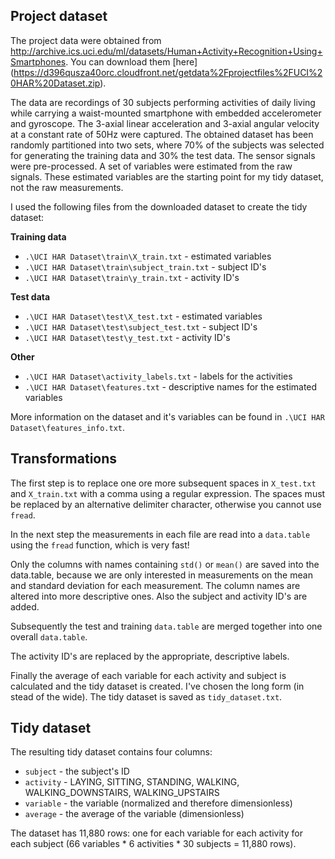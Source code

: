 ## Project dataset

The project data were obtained from http://archive.ics.uci.edu/ml/datasets/Human+Activity+Recognition+Using+Smartphones. You can download them [here] (https://d396qusza40orc.cloudfront.net/getdata%2Fprojectfiles%2FUCI%20HAR%20Dataset.zip).

The data are recordings of 30 subjects performing activities of daily living while carrying a waist-mounted smartphone with embedded accelerometer and gyroscope. The 3-axial linear acceleration and 3-axial angular velocity at a constant rate of 50Hz were captured. The obtained dataset has been randomly partitioned into two sets, where 70% of the subjects was selected for generating the training data and 30% the test data. The sensor signals were pre-processed. A set of variables were estimated from the raw signals. These estimated variables are the starting point for my tidy dataset, not the raw measurements.

I used the following files from the downloaded dataset to create the tidy dataset:

**Training data**
* `.\UCI HAR Dataset\train\X_train.txt` - estimated variables
* `.\UCI HAR Dataset\train\subject_train.txt` - subject ID's
* `.\UCI HAR Dataset\train\y_train.txt` - activity ID's

**Test data**
* `.\UCI HAR Dataset\test\X_test.txt` - estimated variables
* `.\UCI HAR Dataset\test\subject_test.txt` - subject ID's
* `.\UCI HAR Dataset\test\y_test.txt` - activity ID's

**Other**
* `.\UCI HAR Dataset\activity_labels.txt` - labels for the activities
* `.\UCI HAR Dataset\features.txt` - descriptive names for the estimated variables

More information on the dataset and it's variables can be found in `.\UCI HAR Dataset\features_info.txt`.

## Transformations

The first step is to replace one ore more subsequent spaces in `X_test.txt` and `X_train.txt` with a comma using a regular expression. The spaces must be replaced by an alternative delimiter character, otherwise you cannot use `fread`.

In the next step the measurements in each file are read into a `data.table` using the `fread` function, which is very fast! 

Only the columns with names containing `std()` or `mean()` are saved into the data.table, because we are only interested in measurements on the mean and standard deviation for each measurement. The column names are altered into more descriptive ones. Also the subject and activity ID's are added.

Subsequently the test and training `data.table` are merged together into one overall `data.table`.

The activity ID's are replaced by the appropriate, descriptive labels.

Finally the average of each variable for each activity and subject is calculated and the tidy dataset is created. I've chosen the long form (in stead of the wide). The tidy dataset is saved as `tidy_dataset.txt`.

## Tidy dataset
The resulting tidy dataset contains four columns:
* `subject` - the subject's ID
* `activity` - LAYING, SITTING, STANDING, WALKING, WALKING_DOWNSTAIRS, WALKING_UPSTAIRS 
* `variable` - the variable (normalized and therefore dimensionless)
* `average`  - the average of the variable (dimensionless)

The dataset has 11,880 rows: one for each variable for each activity for each subject (66 variables * 6 activities * 30 subjects = 11,880 rows).